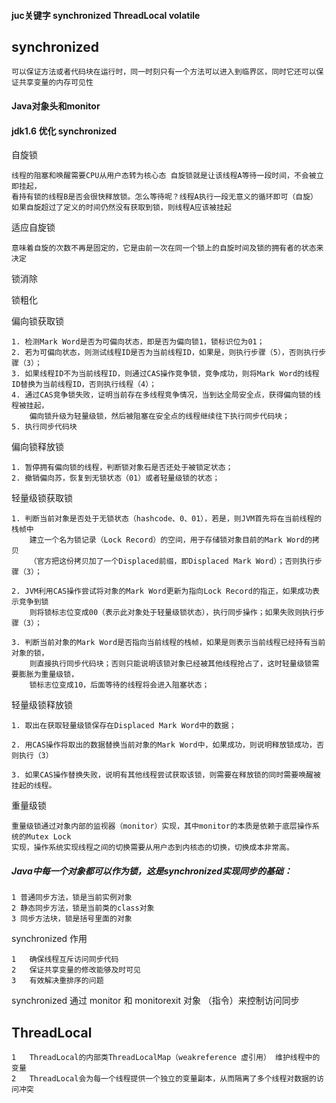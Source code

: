 ####  juc关键字 synchronized ThreadLocal  volatile

## synchronized

    可以保证方法或者代码块在运行时，同一时刻只有一个方法可以进入到临界区，同时它还可以保证共享变量的内存可见性

#### Java对象头和monitor


#### jdk1.6 优化 synchronized 

自旋锁 

    线程的阻塞和唤醒需要CPU从用户态转为核心态 自旋锁就是让该线程A等待一段时间，不会被立即挂起，
    看持有锁的线程B是否会很快释放锁。怎么等待呢？线程A执行一段无意义的循环即可（自旋） 
    如果自旋超过了定义的时间仍然没有获取到锁，则线程A应该被挂起

适应自旋锁

    意味着自旋的次数不再是固定的，它是由前一次在同一个锁上的自旋时间及锁的拥有者的状态来决定

锁消除

锁粗化

偏向锁获取锁
    
    1. 检测Mark Word是否为可偏向状态，即是否为偏向锁1，锁标识位为01；
    2. 若为可偏向状态，则测试线程ID是否为当前线程ID，如果是，则执行步骤（5），否则执行步骤（3）；
    3. 如果线程ID不为当前线程ID，则通过CAS操作竞争锁，竞争成功，则将Mark Word的线程ID替换为当前线程ID，否则执行线程（4）；
    4. 通过CAS竞争锁失败，证明当前存在多线程竞争情况，当到达全局安全点，获得偏向锁的线程被挂起，
        偏向锁升级为轻量级锁，然后被阻塞在安全点的线程继续往下执行同步代码块；
    5. 执行同步代码块

偏向锁释放锁

    1. 暂停拥有偏向锁的线程，判断锁对象石是否还处于被锁定状态；
    2. 撤销偏向苏，恢复到无锁状态（01）或者轻量级锁的状态；

轻量级锁获取锁
    
    1. 判断当前对象是否处于无锁状态（hashcode、0、01），若是，则JVM首先将在当前线程的栈帧中
        建立一个名为锁记录（Lock Record）的空间，用于存储锁对象目前的Mark Word的拷贝
        （官方把这份拷贝加了一个Displaced前缀，即Displaced Mark Word）；否则执行步骤（3）；
    
    2. JVM利用CAS操作尝试将对象的Mark Word更新为指向Lock Record的指正，如果成功表示竞争到锁
        则将锁标志位变成00（表示此对象处于轻量级锁状态），执行同步操作；如果失败则执行步骤（3）；
    
    3. 判断当前对象的Mark Word是否指向当前线程的栈帧，如果是则表示当前线程已经持有当前对象的锁，
        则直接执行同步代码块；否则只能说明该锁对象已经被其他线程抢占了，这时轻量级锁需要膨胀为重量级锁，
        锁标志位变成10，后面等待的线程将会进入阻塞状态；

轻量级锁释放锁

    1. 取出在获取轻量级锁保存在Displaced Mark Word中的数据；
    
    2. 用CAS操作将取出的数据替换当前对象的Mark Word中，如果成功，则说明释放锁成功，否则执行（3）
    
    3. 如果CAS操作替换失败，说明有其他线程尝试获取该锁，则需要在释放锁的同时需要唤醒被挂起的线程。
    
重量级锁

    重量级锁通过对象内部的监视器（monitor）实现，其中monitor的本质是依赖于底层操作系统的Mutex Lock
    实现，操作系统实现线程之间的切换需要从用户态到内核态的切换，切换成本非常高。


##### Java中每一个对象都可以作为锁，这是synchronized实现同步的基础：

    1 普通同步方法，锁是当前实例对象
    2 静态同步方法，锁是当前类的class对象
    3 同步方法块，锁是括号里面的对象


synchronized 作用
    
    1   确保线程互斥访问同步代码
    2   保证共享变量的修改能够及时可见
    3   有效解决重排序的问题
    
synchronized 通过 monitor 和 monitorexit 对象 （指令）来控制访问同步

## ThreadLocal 

    1   ThreadLocal的内部类ThreadLocalMap（weakreference 虚引用） 维护线程中的变量
    2   ThreadLocal会为每一个线程提供一个独立的变量副本，从而隔离了多个线程对数据的访问冲突
    
